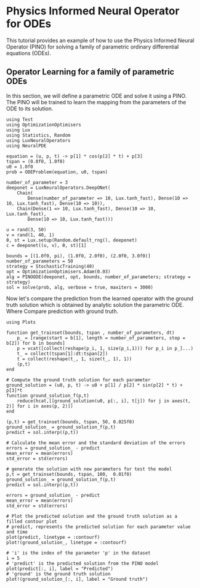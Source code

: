 # Physics Informed Neural Operator for ODEs

This tutorial provides an example of how to use the Physics Informed Neural Operator (PINO) for solving a family of parametric ordinary differential equations (ODEs).

## Operator Learning for a family of parametric ODEs

In this section, we will define a parametric ODE and solve it using a PINO. The PINO will be trained to learn the mapping from the parameters of the ODE to its solution.

```@example pino
using Test
using OptimizationOptimisers
using Lux
using Statistics, Random
using LuxNeuralOperators
using NeuralPDE

equation = (u, p, t) -> p[1] * cos(p[2] * t) + p[3]
tspan = (0.0f0, 1.0f0)
u0 = 1.0f0
prob = ODEProblem(equation, u0, tspan)

number_of_parameter = 3
deeponet = LuxNeuralOperators.DeepONet(
    Chain(
        Dense(number_of_parameter => 10, Lux.tanh_fast), Dense(10 => 10, Lux.tanh_fast), Dense(10 => 10)),
    Chain(Dense(1 => 10, Lux.tanh_fast), Dense(10 => 10, Lux.tanh_fast),
        Dense(10 => 10, Lux.tanh_fast)))

u = rand(3, 50)
v = rand(1, 40, 1)
θ, st = Lux.setup(Random.default_rng(), deeponet)
c = deeponet((u, v), θ, st)[1]

bounds = [(1.0f0, pi), (1.0f0, 2.0f0), (2.0f0, 3.0f0)]
number_of_parameters = 50
strategy = StochasticTraining(40)
opt = OptimizationOptimisers.Adam(0.03)
alg = PINOODE(deeponet, opt, bounds, number_of_parameters; strategy = strategy)
sol = solve(prob, alg, verbose = true, maxiters = 3000)
```

Now let's compare the prediction from the learned operator with the ground truth solution which is obtained by analytic solution the parametric ODE. Where 
Compare prediction with ground truth.

```@example pino
using Plots

function get_trainset(bounds, tspan , number_of_parameters, dt)
    p_ = [range(start = b[1], length = number_of_parameters, stop = b[2]) for b in bounds]
    p = vcat([collect(reshape(p_i, 1, size(p_i,1))) for p_i in p_]...)
    t_ = collect(tspan[1]:dt:tspan[2])
    t = collect(reshape(t_, 1, size(t_, 1), 1))
    (p,t)
end

# Compute the ground truth solution for each parameter
ground_solution = (u0, p, t) -> u0 + p[1] / p[2] * sin(p[2] * t) + p[3]*t
function ground_solution_f(p,t)
    reduce(hcat,[[ground_solution(u0, p[:, i], t[j]) for j in axes(t, 2)] for i in axes(p, 2)])
end

(p,t) = get_trainset(bounds, tspan, 50, 0.025f0)
ground_solution_ = ground_solution_f(p,t)
predict = sol.interp((p,t))

# Calculate the mean error and the standard deviation of the errors
errors = ground_solution_ - predict
mean_error = mean(errors)
std_error = std(errors)

# generate the solution with new parameters for test the model
p,t = get_trainset(bounds, tspan, 100,  0.01f0) 
ground_solution_ = ground_solution_f(p,t)
predict = sol.interp((p,t))

errors = ground_solution_ - predict
mean_error = mean(errors)
std_error = std(errors)

# Plot the predicted solution and the ground truth solution as a filled contour plot
# predict, represents the predicted solution for each parameter value and time
plot(predict, linetype = :contourf)
plot!(ground_solution_, linetype = :contourf)
```

```@example pino
# 'i' is the index of the parameter 'p' in the dataset 
i = 5
# 'predict' is the predicted solution from the PINO model
plot(predict[:, i], label = "Predicted")
# 'ground' is the ground truth solution
plot!(ground_solution_[:, i], label = "Ground truth")
```


